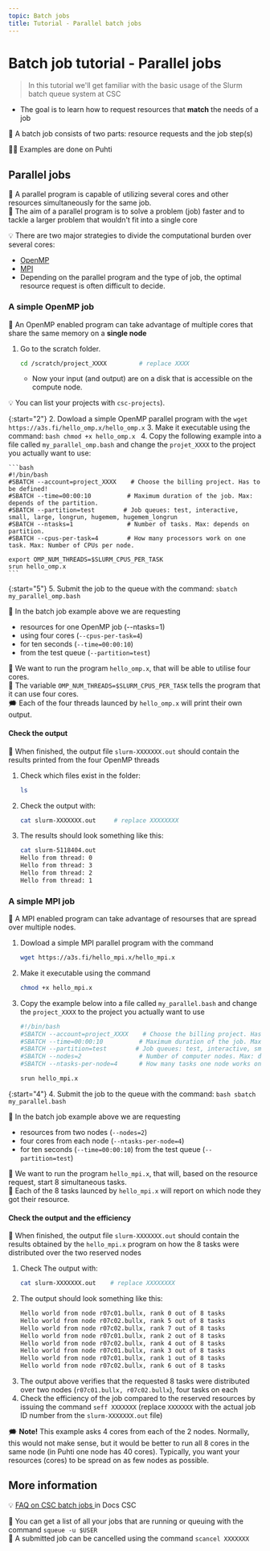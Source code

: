 ```yaml
---
topic: Batch jobs
title: Tutorial - Parallel batch jobs
---
```


# Batch job tutorial - Parallel jobs

> In this tutorial we'll get familiar with the basic usage of the Slurm batch queue system at CSC
- The goal is to learn how to request resources that **match** the needs of a job  

💬 A batch job consists of two parts: resource requests and the job step(s)

☝🏻 Examples are done on Puhti 

## Parallel jobs
💬 A parallel program is capable of utilizing several cores and other resources simultaneously for the same job.  
💬 The aim of a parallel program is to solve a problem (job) faster and to tackle a larger problem that wouldn't fit into a single core

💡 There are two major strategies to divide the computational burden over several cores:
- [OpenMP](https://e-learn.csc.fi/pluginfile.php/3007/mod_resource/content/1/09-OpenMP-intro.pdf) 
- [MPI](https://e-learn.csc.fi/pluginfile.php/2997/mod_resource/content/1/04-intro-to-mpi.pdf)
- Depending on the parallel program and the type of job, the optimal resource request is often difficult to decide.

### A simple OpenMP job
💬 An OpenMP enabled program can take advantage of multiple cores that share the same memory on a **single node** 

1. Go to the scratch folder. 
    ```bash
    cd /scratch/project_XXXX         # replace XXXX
    ```
    - Now your input (and output) are on a disk that is accessible on the compute node.
    
💡 You can list your projects with `csc-projects`). 

{:start="2"}
2. Dowload a simple OpenMP parallel program with the
    ```
    wget https://a3s.fi/hello_omp.x/hello_omp.x
    ```
3. Make it executable using the command:
    ```bash
    chmod +x hello_omp.x
    ``` 
4. Copy the following example into a file called `my_parallel_omp.bash` and change the `projet_XXXX` to the project you actually want to use:

    ```bash
    #!/bin/bash
    #SBATCH --account=project_XXXX    # Choose the billing project. Has to be defined!
    #SBATCH --time=00:00:10          # Maximum duration of the job. Max: depends of the partition. 
    #SBATCH --partition=test        # Job queues: test, interactive, small, large, longrun, hugemem, hugemem_longrun
    #SBATCH --ntasks=1               # Number of tasks. Max: depends on partition.
    #SBATCH --cpus-per-task=4        # How many processors work on one task. Max: Number of CPUs per node.

    export OMP_NUM_THREADS=$SLURM_CPUS_PER_TASK
    srun hello_omp.x
    ```

{:start="5"}
5. Submit the job to the queue with the command:
    ```
    sbatch my_parallel_omp.bash
    ```

💬 In the batch job example above we are requesting 
- resources for one OpenMP job (--ntasks=1)
- using four cores (`--cpus-per-task=4`)
- for ten seconds (`--time=00:00:10`)
- from the test queue (`--partition=test`)

💬 We want to run the program `hello_omp.x`, that will be able to utilise four cores.  
💭 The variable `OMP_NUM_THREADS=$SLURM_CPUS_PER_TASK` tells the program that it can use four cores.   
🗯 Each of the four threads launced by `hello_omp.x` will print their own output.

#### Check the output
💬 When finished, the output file `slurm-XXXXXXX.out` should contain the results printed from the four OpenMP threads 

1. Check which files exist in the folder:
    ```bash
    ls
    ```
2. Check the output with:
    ```bash
    cat slurm-XXXXXXX.out     # replace XXXXXXXX
    ``` 
3. The results should look something like this: 
    ```bash
    cat slurm-5118404.out
    Hello from thread: 0
    Hello from thread: 3
    Hello from thread: 2
    Hello from thread: 1
    ```

### A simple MPI job
💬 A MPI enabled program can take advantage of resourses that are spread over multiple nodes.

1. Dowload a simple MPI parallel program with the command 
    ```bash
    wget https://a3s.fi/hello_mpi.x/hello_mpi.x
    ```
2. Make it executable using the command 
    ```bash
    chmod +x hello_mpi.x
    ``` 
3. Copy the example below into a file called `my_parallel.bash` and change the `project_XXXX` to the project you actually want to use

    ```bash
    #!/bin/bash
    #SBATCH --account=project_XXXX    # Choose the billing project. Has to be defined!
    #SBATCH --time=00:00:10          # Maximum duration of the job. Max: depends of the partition. 
    #SBATCH --partition=test        # Job queues: test, interactive, small, large, longrun, hugemem, hugemem_longrun
    #SBATCH --nodes=2                # Number of computer nodes. Max: depends on partition.
    #SBATCH --ntasks-per-node=4      # How many tasks one node works on. Depends on max cores and memory of a node.

    srun hello_mpi.x
    ```

{:start="4"}
4. Submit the job to the queue with the command:
    ```bash
    sbatch my_parallel.bash
    ```

💬 In the batch job example above we are requesting 
- resources from two nodes (`--nodes=2`)
- four cores from each node (`--ntasks-per-node=4`)
- for ten seconds (`--time=00:00:10`) from the test queue (`--partition=test`)

💬 We want to run the program `hello_mpi.x`, that will, based on the resource request, start 8 simultaneous tasks.  
💬 Each of the 8 tasks launced by `hello_mpi.x` will report on which node they got their resource. 

#### Check the output and the efficiency
💬 When finished, the output file `slurm-XXXXXXX.out` should contain the results obtained by the `hello_mpi.x` program on how the 8 tasks were distributed over the two reserved nodes

1. Check The output with:
    ```bash
    cat slurm-XXXXXXX.out    # replace XXXXXXXX
    ```
2. The output should look something like this:
    ```bash
    Hello world from node r07c01.bullx, rank 0 out of 8 tasks
    Hello world from node r07c02.bullx, rank 5 out of 8 tasks
    Hello world from node r07c02.bullx, rank 7 out of 8 tasks
    Hello world from node r07c01.bullx, rank 2 out of 8 tasks
    Hello world from node r07c02.bullx, rank 4 out of 8 tasks
    Hello world from node r07c01.bullx, rank 3 out of 8 tasks
    Hello world from node r07c01.bullx, rank 1 out of 8 tasks
    Hello world from node r07c02.bullx, rank 6 out of 8 tasks
    ```
3. The output above verifies that the requested 8 tasks were distributed over two nodes (`r07c01.bullx, r07c02.bullx`), four tasks on each
4. Check the efficiency of the job compared to the reserved resources by issuing the command `seff XXXXXXX` (replace `XXXXXXX` with the actual job ID number from the `slurm-XXXXXXX.out` file)

🗯 **Note!** This example asks 4 cores from each of the 2 nodes. Normally, this would not make sense, but it would be better to run all 8 cores in the same node (in Puhti one node has 40 cores). Typically, you want your resources (cores) to be spread on as few nodes as possible.

## More information
💡 [FAQ on CSC batch jobs ](https://docs.csc.fi/support/faq/#batch-jobs) in Docs CSC

💭 You can get a list of all your jobs that are running or queuing with the command `squeue -u $USER`  
💭 A submitted job can be cancelled using the command `scancel XXXXXXX` 
